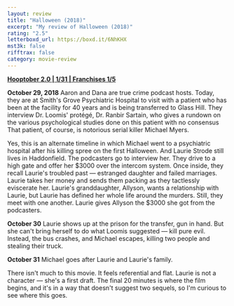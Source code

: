 ```yaml
---
layout: review
title: "Halloween (2018)"
excerpt: "My review of Halloween (2018)"
rating: "2.5"
letterboxd_url: https://boxd.it/6NhKHX
mst3k: false
rifftrax: false
category: movie-review
---
```


<b><a href="https://boxd.it/pRPis" title="Hooptober 2.0 | 1/31 | Franchises 1/5" target="_blank" rel="noopener">Hooptober 2.0 | 1/31 | Franchises 1/5</a></b>

<b>October 29, 2018</b>
Aaron and Dana are true crime podcast hosts. Today, they are at Smith's Grove Psychiatric Hospital to visit with a patient who has been at the facility for 40 years and is being transferred to Glass Hill. They interview Dr. Loomis' protégé, Dr. Ranbir Sartain, who gives a rundown on the various psychological studies done on this patient with no consensus That patient, of course, is notorious serial killer Michael Myers.

Yes, this is an alternate timeline in which Michael went to a psychiatric hospital after his killing spree on the first Halloween. And Laurie Strode still lives in Haddonfield. The podcasters go to interview her. They drive to a high gate and offer her $3000 over the intercom system.
Once inside, they recall Laurie's troubled past — estranged daughter and failed marriages. Laurie takes her money and sends them packing as they tactlessly eviscerate her. Laurie's granddaughter, Allyson, wants a relationship with Laurie, but Laurie has defined her whole life around the murders. Still, they meet with one another. Laurie gives Allyson the $3000 she got from the podcasters.

<b>October 30</b>
Laurie shows up at the prison for the transfer, gun in hand. But she can't bring herself to do what Loomis suggested — kill pure evil. Instead, the bus crashes, and Michael escapes, killing two people and stealing their truck.

<b>October 31</b>
Michael goes after Laurie and Laurie's family.

There isn't much to this movie. It feels referential and flat. Laurie is not a character — she's a first draft. The final 20 minutes is where the film begins, and it's in a way that doesn't suggest two sequels, so I'm curious to see where this goes.
